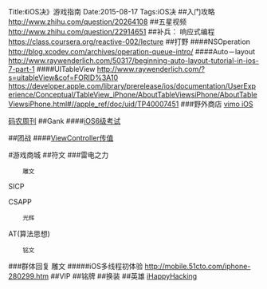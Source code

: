 Title:《iOS决》游戏指南
Date:2015-08-17
Tags:iOS决
##入门攻略
http://www.zhihu.com/question/20264108
##五星视频
http://www.zhihu.com/question/22914651
##补兵：
响应式编程
https://class.coursera.org/reactive-002/lecture
##打野
####NSOperation
http://blog.xcodev.com/archives/operation-queue-intro/
####Auto－layout
http://www.raywenderlich.com/50317/beginning-auto-layout-tutorial-in-ios-7-part-1
####UITableView
http://www.raywenderlich.com/?s=uitableView&cof=FORID%3A10
https://developer.apple.com/library/prerelease/ios/documentation/UserExperience/Conceptual/TableView_iPhone/AboutTableViewsiPhone/AboutTableViewsiPhone.html#//apple_ref/doc/uid/TP40007451
###野外商店
[vimo iOS](https://vimeo.com/search?q=iOS)

[码农周刊](http://weekly.manong.io/issues/)
##Gank
####[iOS6级考试](http://blog.sunnyxx.com/2014/03/06/ios_exam_0/)

##团战
####[ViewController传值](http://www.tuicool.com/articles/uuAv2ia)


#游戏商城
##符文
###雷电之力

		雕文
SICP

CSAPP

		光辉
AT(算法思想)

		铭文

###群体回复
		雕文
#####iOS多线程初体验
http://mobile.51cto.com/iphone-280299.htm
##VIP
##铭牌
##换装
##英雄
[iHappyHacking](http://hackinglife.cn/)



